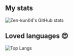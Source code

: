 ## My stats
![Zen-kun04's GitHub stats](https://github-readme-stats.vercel.app/api?username=zen-kun04&show_icons=true&theme=radical)

## Loved languages 😍
![Top Langs](https://github-readme-stats.vercel.app/api/top-langs/?username=zen-kun04)